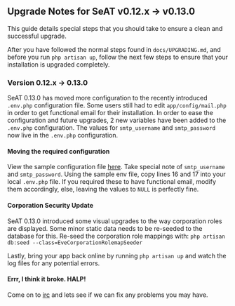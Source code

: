 ## Upgrade Notes for SeAT v0.12.x -> v0.13.0

This guide details special steps that you should take to ensure a clean and successful upgrade.

After you have followed the normal steps found in `docs/UPGRADING.md`, and before you run `php artisan up`, follow the next few steps to ensure that your installation is upgraded completely.

### Version 0.12.x -> 0.13.0

SeAT 0.13.0 has moved more configuration to the recently introduced `.env.php` configuration file. Some users still had to edit `app/config/mail.php` in order to get functional email for their installation.
In order to ease the configuration and future upgrades, 2 new variables have been added to the `.env.php` configuration. The values for `smtp_username` and `smtp_password` now live in the `.env.php` configuration.

#### Moving the required configuration

View the sample configuration file [here](https://github.com/eve-seat/seat/blob/dev/app/config/env-sample.php). Take special note of `smtp_username` and `smtp_password`. Using the sample env file, copy lines 16 and 17 into your local `.env.php` file.
If you required these to have functional email, modify them accordingly, else, leaving the values to `NULL` is perfectly fine.

#### Corporation Security Update

SeAT 0.13.0 introduced some visual upgrades to the way corporation roles are displayed. Some minor static data needs to be re-seeded to the database for this.
Re-seed the corporation role mappings with:
`php artisan db:seed --class=EveCorporationRolemapSeeder`

Lastly, bring your app back online by running `php artisan up` and watch the log files for any potential errors.

#### Errr, I think it broke. HALP!
Come on to [irc](https://kiwiirc.com/client/irc.coldfront.net/?nick=seat_user%7C?#wcs-pub) and lets see if we can fix any problems you may have.
